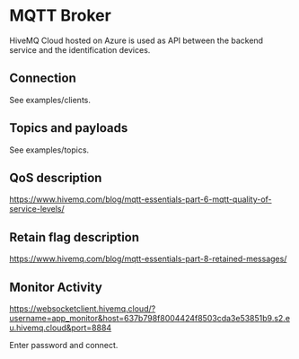 # MQTT Broker

HiveMQ Cloud hosted on Azure is used as API between the backend service and the identification devices.

## Connection
See examples/clients.

## Topics and payloads
See examples/topics.

## QoS description

https://www.hivemq.com/blog/mqtt-essentials-part-6-mqtt-quality-of-service-levels/

## Retain flag description

https://www.hivemq.com/blog/mqtt-essentials-part-8-retained-messages/

## Monitor Activity
https://websocketclient.hivemq.cloud/?username=app_monitor&host=637b798f8004424f8503cda3e53851b9.s2.eu.hivemq.cloud&port=8884

Enter password and connect.
